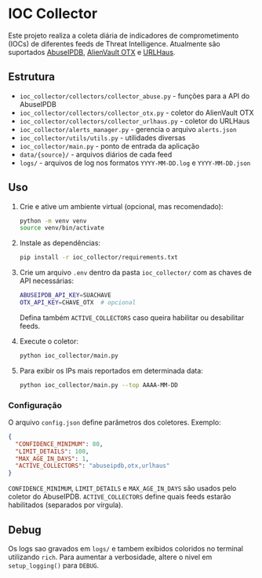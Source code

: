 # IOC Collector

Este projeto realiza a coleta diária de indicadores de comprometimento (IOCs) de diferentes feeds de Threat Intelligence. Atualmente são suportados [AbuseIPDB](https://www.abuseipdb.com/), [AlienVault OTX](https://otx.alienvault.com/) e [URLHaus](https://urlhaus.abuse.ch/).

## Estrutura

- `ioc_collector/collectors/collector_abuse.py` - funções para a API do AbuseIPDB
- `ioc_collector/collectors/collector_otx.py` - coletor do AlienVault OTX
- `ioc_collector/collectors/collector_urlhaus.py` - coletor do URLHaus
- `ioc_collector/alerts_manager.py` - gerencia o arquivo `alerts.json`
- `ioc_collector/utils/utils.py` - utilidades diversas
- `ioc_collector/main.py` - ponto de entrada da aplicação
- `data/{source}/` - arquivos diários de cada feed
- `logs/` - arquivos de log nos formatos `YYYY-MM-DD.log` e `YYYY-MM-DD.json`

## Uso

1. Crie e ative um ambiente virtual (opcional, mas recomendado):

   ```bash
   python -m venv venv
   source venv/bin/activate
   ```

2. Instale as dependências:

   ```bash
   pip install -r ioc_collector/requirements.txt
   ```

3. Crie um arquivo `.env` dentro da pasta `ioc_collector/` com as chaves de API
   necessárias:

   ```bash
   ABUSEIPDB_API_KEY=SUACHAVE
   OTX_API_KEY=CHAVE_OTX  # opcional
   ```

   Defina também `ACTIVE_COLLECTORS` caso queira habilitar ou desabilitar feeds.

4. Execute o coletor:

   ```bash
   python ioc_collector/main.py
   ```

5. Para exibir os IPs mais reportados em determinada data:

   ```bash
   python ioc_collector/main.py --top AAAA-MM-DD
   ```

### Configuração

O arquivo `config.json` define parâmetros dos coletores. Exemplo:

```json
{
  "CONFIDENCE_MINIMUM": 80,
  "LIMIT_DETAILS": 100,
  "MAX_AGE_IN_DAYS": 1,
  "ACTIVE_COLLECTORS": "abuseipdb,otx,urlhaus"
}
```

`CONFIDENCE_MINIMUM`, `LIMIT_DETAILS` e `MAX_AGE_IN_DAYS` são usados pelo coletor do AbuseIPDB. `ACTIVE_COLLECTORS` define quais feeds estarão habilitados (separados por vírgula).

## Debug

Os logs sao gravados em `logs/` e tambem exibidos coloridos no terminal utilizando `rich`. Para aumentar a verbosidade, altere o nivel em `setup_logging()` para `DEBUG`.
